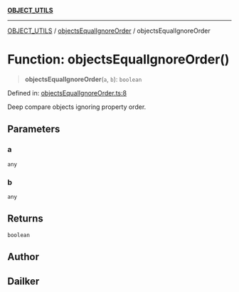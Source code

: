 [**OBJECT_UTILS**](../../README.md)

***

[OBJECT_UTILS](../../README.md) / [objectsEqualIgnoreOrder](../README.md) / objectsEqualIgnoreOrder

# Function: objectsEqualIgnoreOrder()

> **objectsEqualIgnoreOrder**(`a`, `b`): `boolean`

Defined in: [objectsEqualIgnoreOrder.ts:8](https://github.com/dailker/everyutil/blob/b3489bb6f319079994023a8bfde262e0cfc42fe7/src/object/objectsEqualIgnoreOrder.ts#L8)

Deep compare objects ignoring property order.

## Parameters

### a

`any`

### b

`any`

## Returns

`boolean`

## Author

## Dailker
